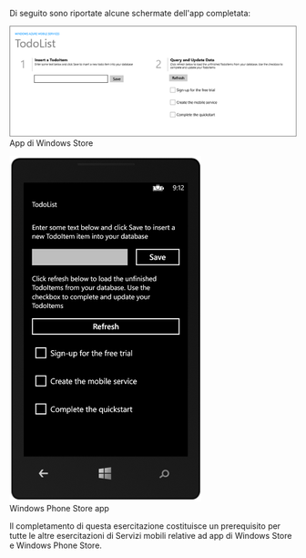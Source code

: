 
Di seguito sono riportate alcune schermate dell'app completata:

![](./media/mobile-services-windows-universal-get-started/mobile-quickstart-completed.png)
<br/>App di Windows Store

![](./media/mobile-services-windows-universal-get-started/mobile-quickstart-completed-wp8.png)
<br/>Windows Phone Store app

Il completamento di questa esercitazione costituisce un prerequisito per tutte le altre esercitazioni di Servizi mobili relative ad app di Windows Store e Windows Phone Store. 

<!--HONumber=52-->
